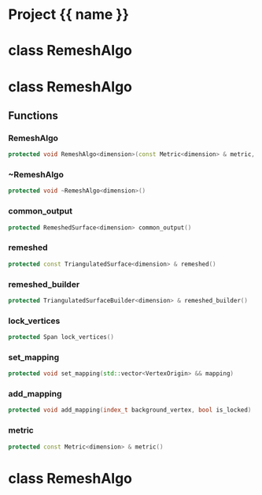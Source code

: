 <script setup>
import {useRoute} from 'vitepress'
const {path} = useRoute()
const tokens = path.split('/')
const words = tokens[2].split('-');
for (let i = 0; i < words.length; i++) {
    words[i] = words[i].charAt(0).toUpperCase() + words[i].slice(1);
    words[i] = words[i].replace('geode', 'Geode')
}
const name = words.join('-');
</script>
# Project {{ name }}

# class RemeshAlgo


# class RemeshAlgo


## Functions

### RemeshAlgo

```cpp
protected void RemeshAlgo<dimension>(const Metric<dimension> & metric, Span lock_vertices)
```


### ~RemeshAlgo

```cpp
protected void ~RemeshAlgo<dimension>()
```


### common_output

```cpp
protected RemeshedSurface<dimension> common_output()
```


### remeshed

```cpp
protected const TriangulatedSurface<dimension> & remeshed()
```


### remeshed_builder

```cpp
protected TriangulatedSurfaceBuilder<dimension> & remeshed_builder()
```


### lock_vertices

```cpp
protected Span lock_vertices()
```


### set_mapping

```cpp
protected void set_mapping(std::vector<VertexOrigin> && mapping)
```


### add_mapping

```cpp
protected void add_mapping(index_t background_vertex, bool is_locked)
```


### metric

```cpp
protected const Metric<dimension> & metric()
```




# class RemeshAlgo


